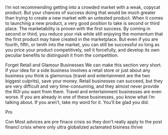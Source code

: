 I’m not recommending getting into a crowded market with a weak, copycat product. But your chances of success doing that would be much greater than trying to create a new market with an untested product. When it comes to launching a new product, a very good position to take is second or third place. The marketability is proven with the first success. By coming in second or third, you reduce your risk while still enjoying the momentum that the first product may have created in the marketplace. But even if you are fourth, fifth, or tenth into the market, you can still be successful so long as you price your product competitively, sell it forcefully, and develop its own peculiar benefits to distinguish it from the competition.

Forget Retail and Glamour Businesses We can make this section very short. If your idea for a side business involves a retail store or just about any business you think is glamorous (travel and entertainment are the two biggest culprits), save your money. Retail businesses can succeed, but they are very difficult and very time-consuming, and they almost never provide the ROI you want from them. Travel and entertainment businesses are even worse. If you are already in one of these businesses, you know what I’m talking about. If you aren’t, take my word for it. You’ll be glad you did.


Pro


Con
Most advices are pre finace crisis so they don't really apply to the post financl crisis where only ultra globalized aclamated bisiness thrive